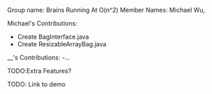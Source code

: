Group name: Brains Running At O(n^2)
Member Names: Michael Wu, 

Michael's Contributions:
- Create BagInterface.java
- Create ResizableArrayBag.java

__'s Contributions:
-...

TODO:Extra Features?

TODO: Link to demo
